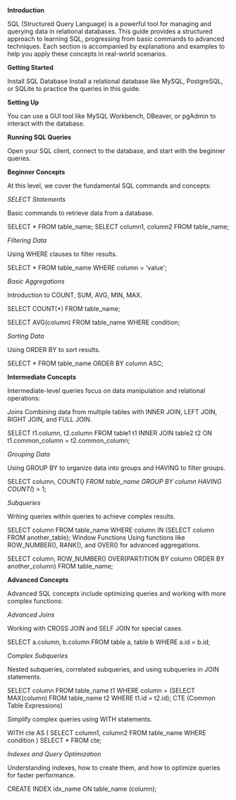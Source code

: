 **Introduction**

SQL (Structured Query Language) is a powerful tool for managing and querying data in relational databases. This guide provides a structured approach to learning SQL, progressing from basic commands to advanced techniques. Each section is accompanied by explanations and examples to help you apply these concepts in real-world scenarios.

**Getting Started**

Install SQL Database
Install a relational database like MySQL, PostgreSQL, or SQLite to practice the queries in this guide.

**Setting Up**

You can use a GUI tool like MySQL Workbench, DBeaver, or pgAdmin to interact with the database.

**Running SQL Queries**

Open your SQL client, connect to the database, and start with the beginner queries.

**Beginner Concepts**

At this level, we cover the fundamental SQL commands and concepts:

*SELECT Statements*

Basic commands to retrieve data from a database.

SELECT * FROM table_name;
SELECT column1, column2 FROM table_name;

*Filtering Data*

Using WHERE clauses to filter results.

SELECT * FROM table_name WHERE column = 'value';

*Basic Aggregations*

Introduction to COUNT, SUM, AVG, MIN, MAX.

SELECT COUNT(*) FROM table_name;

SELECT AVG(column) FROM table_name WHERE condition;

*Sorting Data*

Using ORDER BY to sort results.

SELECT * FROM table_name ORDER BY column ASC;

**Intermediate Concepts**

Intermediate-level queries focus on data manipulation and relational operations:

*Joins*
Combining data from multiple tables with INNER JOIN, LEFT JOIN, RIGHT JOIN, and FULL JOIN.

SELECT t1.column, t2.column 
FROM table1 t1
INNER JOIN table2 t2 ON t1.common_column = t2.common_column;

*Grouping Data*

Using GROUP BY to organize data into groups and HAVING to filter groups.

SELECT column, COUNT(*) 
FROM table_name 
GROUP BY column 
HAVING COUNT(*) > 1;

*Subqueries*

Writing queries within queries to achieve complex results.

SELECT column 
FROM table_name 
WHERE column IN (SELECT column FROM another_table);
Window Functions
Using functions like ROW_NUMBER(), RANK(), and OVER() for advanced aggregations.

SELECT column, ROW_NUMBER() OVER(PARTITION BY column ORDER BY another_column) 
FROM table_name;

**Advanced Concepts**

Advanced SQL concepts include optimizing queries and working with more complex functions:

*Advanced Joins*

Working with CROSS JOIN and SELF JOIN for special cases.

SELECT a.column, b.column 
FROM table a, table b
WHERE a.id = b.id;

*Complex Subqueries*

Nested subqueries, correlated subqueries, and using subqueries in JOIN statements.

SELECT column 
FROM table_name t1 
WHERE column = (SELECT MAX(column) FROM table_name t2 WHERE t1.id = t2.id);
CTE (Common Table Expressions)

Simplify complex queries using WITH statements.

WITH cte AS (
    SELECT column1, column2 FROM table_name WHERE condition
)
SELECT * FROM cte;

*Indexes and Query Optimization*

Understanding indexes, how to create them, and how to optimize queries for faster performance.

CREATE INDEX idx_name ON table_name (column);
